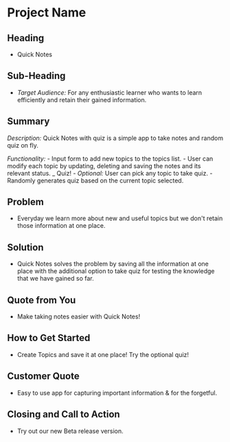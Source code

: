 # Project Name #

<!--
> This material was originally posted [here](http://www.quora.com/What-is-Amazons-approach-to-product-development-and-product-management). It is reproduced here for posterities sake.

There is an approach called "working backwards" that is widely used at Amazon. They work backwards from the customer, rather than starting with an idea for a product and trying to bolt customers onto it. While working backwards can be applied to any specific product decision, using this approach is especially important when developing new products or features.

For new initiatives a product manager typically starts by writing an internal press release announcing the finished product. The target audience for the press release is the new/updated product's customers, which can be retail customers or internal users of a tool or technology. Internal press releases are centered around the customer problem, how current solutions (internal or external) fail, and how the new product will blow away existing solutions.

If the benefits listed don't sound very interesting or exciting to customers, then perhaps they're not (and shouldn't be built). Instead, the product manager should keep iterating on the press release until they've come up with benefits that actually sound like benefits. Iterating on a press release is a lot less expensive than iterating on the product itself (and quicker!).

If the press release is more than a page and a half, it is probably too long. Keep it simple. 3-4 sentences for most paragraphs. Cut out the fat. Don't make it into a spec. You can accompany the press release with a FAQ that answers all of the other business or execution questions so the press release can stay focused on what the customer gets. My rule of thumb is that if the press release is hard to write, then the product is probably going to suck. Keep working at it until the outline for each paragraph flows.

Oh, and I also like to write press-releases in what I call "Oprah-speak" for mainstream consumer products. Imagine you're sitting on Oprah's couch and have just explained the product to her, and then you listen as she explains it to her audience. That's "Oprah-speak", not "Geek-speak".

Once the project moves into development, the press release can be used as a touchstone; a guiding light. The product team can ask themselves, "Are we building what is in the press release?" If they find they're spending time building things that aren't in the press release (overbuilding), they need to ask themselves why. This keeps product development focused on achieving the customer benefits and not building extraneous stuff that takes longer to build, takes resources to maintain, and doesn't provide real customer benefit (at least not enough to warrant inclusion in the press release).
 -->

## Heading ##
  * Quick Notes

## Sub-Heading ##
  * _Target Audience:_ For any enthusiastic learner who wants to learn efficiently and retain their gained information.

## Summary ##
  _Description:_ Quick Notes with quiz is a simple app to take notes and random quiz on fly.

  _Functionality:_
    - Input form to add new topics to the topics list.
    - User can modify each topic by updating, deleting and saving the notes and its relevant status.
    _ Quiz!
      - _Optional:_ User can pick any topic to take quiz.
      - Randomly generates quiz based on the current topic selected.

## Problem ##
  * Everyday we learn more about new and useful topics but we don't retain those information at one place.

## Solution ##
  * Quick Notes solves the problem by saving all the information at one place with the additional option to take quiz for testing the knowledge that we have gained so far.

## Quote from You ##
  * Make taking notes easier with Quick Notes!

## How to Get Started ##
  * Create Topics and save it at one place! Try the optional quiz!

## Customer Quote ##
  * Easy to use app for capturing important information & for the forgetful.

## Closing and Call to Action ##
  * Try out our new Beta release version.
